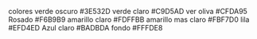 colores
verde oscuro #3E532D
verde claro #C9D5AD
ver oliva #CFDA95
Rosado #F6B9B9
amarillo claro #FDFFBB
amarillo mas claro #FBF7D0
lila #EFD4ED
Azul claro #BADBDA
fondo #FFFDE8

